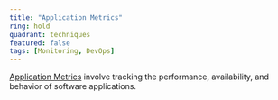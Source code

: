 ```yaml
---
title: "Application Metrics"
ring: hold
quadrant: techniques
featured: false
tags: [Monitoring, DevOps]
---
```


[Application Metrics](https://www.ibm.com/cloud/learn/application-performance-monitoring) involve tracking the performance, availability, and behavior of software applications.
